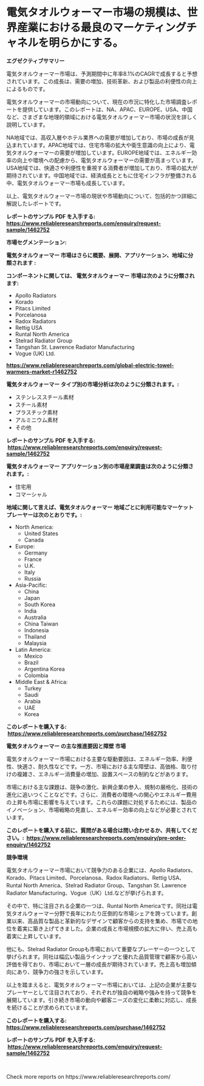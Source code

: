 <p><h1>電気タオルウォーマー市場の規模は、世界産業における最良のマーケティングチャネルを明らかにする。</h1></p><p><strong>エグゼクティブサマリー</strong></p>
<p><p>電気タオルウォーマー市場は、予測期間中に年率8.1%のCAGRで成長すると予想されています。この成長は、需要の増加、技術革新、および製品の利便性の向上によるものです。</p><p>電気タオルウォーマーの市場動向について、現在の市況に特化した市場調査レポートを提供しています。このレポートは、NA、APAC、EUROPE、USA、中国など、さまざまな地理的領域における電気タオルウォーマー市場の状況を詳しく説明しています。</p><p>NA地域では、高収入層やホテル業界への需要が増加しており、市場の成長が見込まれています。APAC地域では、住宅市場の拡大や衛生意識の向上により、電気タオルウォーマーの需要が増加しています。EUROPE地域では、エネルギー効率の向上や環境への配慮から、電気タオルウォーマーの需要が高まっています。USA地域では、快適さや利便性を重視する消費者が増加しており、市場の拡大が期待されています。中国地域では、経済成長とともに住宅インフラが整備される中、電気タオルウォーマー市場も成長しています。</p><p>以上、電気タオルウォーマー市場の現状や市場動向について、包括的かつ詳細に解説したレポートです。</p></p>
<p><strong>レポートのサンプル PDF を入手する: <a href="https://www.reliableresearchreports.com/enquiry/request-sample/1462752">https://www.reliableresearchreports.com/enquiry/request-sample/1462752</a></strong></p>
<p><strong>市場セグメンテーション:</strong></p>
<p><strong> 電気タオルウォーマー 市場はさらに概要、展開、アプリケーション、地域に分類されます :</strong></p>
<p><strong>コンポーネントに関しては、 電気タオルウォーマー 市場は次のように分類されます: &nbsp;</strong></p>
<p><ul><li>Apollo Radiators</li><li>Korado</li><li>Pitacs Limited</li><li>Porcelanosa</li><li>Radox Radiators</li><li>Rettig USA</li><li>Runtal North America</li><li>Stelrad Radiator Group</li><li>Tangshan St. Lawrence Radiator Manufacturing</li><li>Vogue (UK) Ltd.</li></ul></p>
<p><strong><a href="https://www.reliableresearchreports.com/global-electric-towel-warmers-market-r1462752">https://www.reliableresearchreports.com/global-electric-towel-warmers-market-r1462752</a></strong></p>
<p><strong> 電気タオルウォーマー タイプ別の市場分析は次のように分類されます。:</strong></p>
<p><ul><li>ステンレススチール素材</li><li>スチール素材</li><li>プラスチック素材</li><li>アルミニウム素材</li><li>その他</li></ul></p>
<p><strong>レポートのサンプル PDF を入手する: &nbsp;<a href="https://www.reliableresearchreports.com/enquiry/request-sample/1462752">https://www.reliableresearchreports.com/enquiry/request-sample/1462752</a></strong></p>
<p><strong> 電気タオルウォーマー アプリケーション別の市場産業調査は次のように分類されます。:</strong></p>
<p><ul><li>住宅用</li><li>コマーシャル</li></ul></p>
<p><strong>地域に関して言えば、電気タオルウォーマー 地域ごとに利用可能なマーケットプレーヤーは次のとおりです。:</strong></p>
<p><ul>
    <li>
        North America:
        <ul>
            <li>United States</li>
            <li>Canada</li>
        </ul>
    </li>
    <li>
        Europe:
        <ul>
            <li>Germany</li>
            <li>France</li>
            <li>U.K.</li>
            <li>Italy</li>
            <li>Russia</li>
        </ul>
    </li>
    <li>
        Asia-Pacific:
        <ul>
            <li>China</li>
            <li>Japan</li>
            <li>South Korea</li>
            <li>India</li>
            <li>Australia</li>
            <li>China Taiwan</li>
            <li>Indonesia</li>
            <li>Thailand</li>
            <li>Malaysia</li>
        </ul>
    </li>
    <li>
        Latin America:
        <ul>
            <li>Mexico</li>
            <li>Brazil</li>
            <li>Argentina Korea</li>
            <li>Colombia</li>
        </ul>
    </li>
    <li>
        Middle East & Africa:
        <ul>
            <li>Turkey</li>
            <li>Saudi</li>
            <li>Arabia</li>
            <li>UAE</li>
            <li>Korea</li>
        </ul>
    </li>
    </ul></p>
<p><strong>このレポートを購入する: &nbsp;<a href="https://www.reliableresearchreports.com/purchase/1462752">https://www.reliableresearchreports.com/purchase/1462752</a></strong></p>
<p><strong>電気タオルウォーマー の主な推進要因と障壁 市場</strong></p>
<p><p>電気タオルウォーマー市場における主要な駆動要因は、エネルギー効率、利便性、快適さ、耐久性などです。一方、市場における主な障壁は、高価格、取り付けの複雑さ、エネルギー消費量の増加、設置スペースの制約などがあります。</p><p>市場における主な課題は、競争の激化、新興企業の参入、規制の厳格化、技術の進化に追いつくことなどです。さらに、消費者の環境への関心やエネルギー費用の上昇も市場に影響を与えています。これらの課題に対処するためには、製品のイノベーション、市場戦略の見直し、エネルギー効率の向上などが必要とされています。</p></p>
<p><strong>このレポートを購入する前に、質問がある場合は問い合わせるか、共有してください。:&nbsp; <a href="https://www.reliableresearchreports.com/enquiry/pre-order-enquiry/1462752">https://www.reliableresearchreports.com/enquiry/pre-order-enquiry/1462752</a></strong></p>
<p><strong>競争環境</strong></p>
<p><p>電気タオルウォーマー市場において競争力のある企業には、Apollo Radiators、Korado、Pitacs Limited、Porcelanosa、Radox Radiators、Rettig USA、Runtal North America、Stelrad Radiator Group、Tangshan St. Lawrence Radiator Manufacturing、Vogue（UK）Ltd.などが挙げられます。</p><p>その中で、特に注目される企業の一つは、Runtal North Americaです。同社は電気タオルウォーマー分野で長年にわたり圧倒的な市場シェアを誇っています。創業以来、高品質な製品と革新的なデザインで顧客からの支持を集め、市場での地位を着実に築き上げてきました。企業の成長と市場規模の拡大に伴い、売上高も着実に上昇しています。</p><p>他にも、Stelrad Radiator Groupも市場において重要なプレーヤーの一つとして挙げられます。同社は幅広い製品ラインナップと優れた品質管理で顧客から高い評価を得ており、市場において一層の成長が期待されています。売上高も増加傾向にあり、競争力の強さを示しています。</p><p>以上を踏まえると、電気タオルウォーマー市場においては、上記の企業が主要なプレーヤーとして注目されており、それぞれが独自の戦略や強みを持って競争を展開しています。引き続き市場の動向や顧客ニーズの変化に柔軟に対応し、成長を続けることが求められています。</p></p>
<p><strong>このレポートを購入する: &nbsp; <a href="https://www.reliableresearchreports.com/purchase/1462752">https://www.reliableresearchreports.com/purchase/1462752</a></strong></p>
<p><strong>レポートのサンプル PDF を入手する: &nbsp;<a href="https://www.reliableresearchreports.com/enquiry/request-sample/1462752">https://www.reliableresearchreports.com/enquiry/request-sample/1462752</a></strong><strong></strong></p>
<p>&nbsp;</p>
<p>Check more reports on https://www.reliableresearchreports.com/</p>